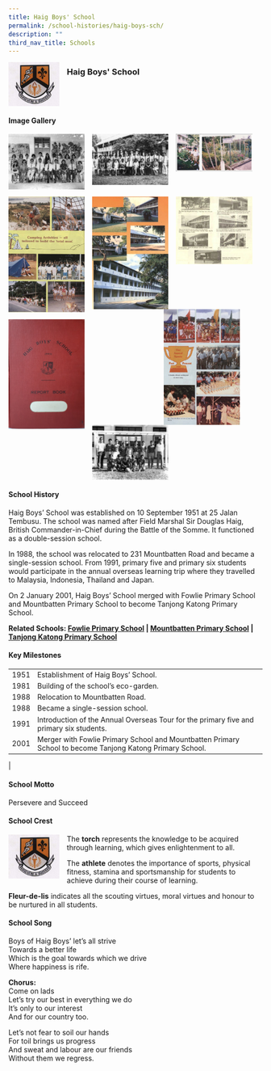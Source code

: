 ```yaml
---
title: Haig Boys' School
permalink: /school-histories/haig-boys-sch/
description: ""
third_nav_title: Schools
---
```

<img src="/images/haigboyssch1.png" style="width:20%;margin-right:15px;" align = "left">

### **Haig Boys' School**

<br clear="left">

#### **Image Gallery**

<p><a href="/images/haigboyssch2.jpg">  
<img src="/images/haigboyssch2.jpg" style="width:30%;margin-right:15px;" align = "left">
</a></p>

<p><a href="/images/haigboyssch3.jpg">  
<img src="/images/haigboyssch3.jpg" style="width:30%;margin-right:15px;" align = "left">
</a></p>

<p><a href="/images/haigboyssch4.jpg">  
<img src="/images/haigboyssch4.jpg" style="width:30%;margin-right:15px;" align = "left">
</a></p>

<br clear="left">

<p><a href="/images/haigboyssch5.jpg">  
<img src="/images/haigboyssch5.jpg" style="width:30%;margin-right:15px;" align = "left">
</a></p>

<p><a href="/images/haigboyssch6.jpg">  
<img src="/images/haigboyssch6.jpg" style="width:30%;margin-right:15px;" align = "left">
</a></p>

<p><a href="/images/haigboyssch7.jpg">  
<img src="/images/haigboyssch7.jpg" style="width:30%;margin-right:15px;" align = "left">
</a></p>

<p><a href="/images/haigboyssch10.jpg">  
<img src="/images/haigboyssch10.jpg" style="width:30%;margin-right:45px;" align = "right">
</a></p>

<br clear="left">

<p><a href="/images/haigboyssch11.jpg">  
<img src="/images/haigboyssch11.jpg" style="width:30%;margin-right:15px;" align = "left">
</a></p>

<p><a href="/images/haigboyssch12.jpg">  
<img src="/images/haigboyssch12.jpg" style="width:30%;margin-right:15px;" align = "left">
</a></p>

<br clear="left">

#### **School History**
Haig Boys’ School was established on 10 September 1951 at 25 Jalan Tembusu. The school was named after Field Marshal Sir Douglas Haig, British Commander-in-Chief during the Battle of the Somme. It functioned as a double-session school.

In 1988, the school was relocated to 231 Mountbatten Road and became a single-session school. From 1991, primary five and primary six students would participate in the annual overseas learning trip where they travelled to Malaysia, Indonesia, Thailand and Japan.

On 2 January 2001, Haig Boys’ School merged with Fowlie Primary School and Mountbatten Primary School to become Tanjong Katong Primary School.

**Related Schools: [Fowlie Primary School](/school-histories/fowlie-pri/) \| [Mountbatten Primary School](/school-histories/mountbatten-pri/) \| [Tanjong Katong Primary School](/school-histories/tanjong-katong-pri/)**

#### **Key Milestones**

|  |  |
|:---:|---|
| 1951 | Establishment of Haig Boys’ School. |
| 1981 | Building of the school’s eco-garden. |
| 1988 | Relocation to Mountbatten Road. |
| 1988 | Became a single-session school. |
| 1991 | Introduction of the Annual Overseas Tour for the primary five and primary six students. |
| 2001 | Merger with Fowlie Primary School and Mountbatten Primary School to become Tanjong Katong Primary School. |
|

#### **School Motto**
Persevere and Succeed

#### **School Crest**
<img src="/images/haigboyssch1.png" style="width:20%;margin-right:15px;" align = "left">

The **torch** represents the knowledge to be acquired through learning, which gives enlightenment to all.

The **athlete** denotes the importance of sports, physical fitness, stamina and sportsmanship for students to achieve during their course of learning.

**Fleur-de-lis** indicates all the scouting virtues, moral virtues and honour to be nurtured in all students.

#### **School Song**
Boys of Haig Boys’ let’s all strive<br>
Towards a better life<br>
Which is the goal towards which we drive<br>
Where happiness is rife.

**Chorus:**<br>
Come on lads<br>
Let’s try our best in everything we do<br>
It’s only to our interest<br>
And for our country too.

Let’s not fear to soil our hands<br>
For toil brings us progress<br>
And sweat and labour are our friends<br>
Without them we regress.
